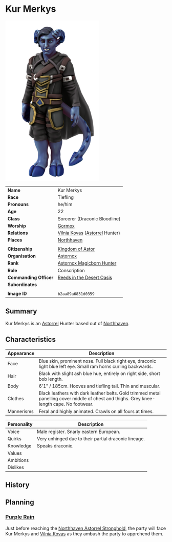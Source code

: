 # Kur Merkys

<img src="https://raw.githubusercontent.com/jesskelsall/astarus-images/main/people/portraits/b2aa89a6831d0359.png" height="500" />

|||
| --- | --- |
| **Name** | Kur Merkys | character.3
| **Race** | Tiefling |
| **Pronouns** | he/him |
| **Age** | 22 |
| **Class** | Sorcerer (Draconic Bloodline) |
| **Worship** | [Gormox](../gods/deities/gormox.md) |
| **Relations** | [Vilnia Kovas](vilnia-kovas.md) ([Astorrel](../organisations/astorrel/astorrel.md) Hunter) |
| **Places** | [Northhaven](../places/cities/northhaven.md) |
|||
| **Citizenship** | [Kingdom of Astor](../civilisations/kingdom-of-astor/kingdom-of-astor.md) |
| **Organisation** | [Astornox](../organisations/astornox/astornox.md) |
| **Rank** | [Astornox Magicborn Hunter](../organisations/astornox/ranks/astornox-magicborn-hunter.md) |
| **Role** | Conscription |
| **Commanding Officer** | [Reeds in the Desert Oasis](reeds-in-the-desert-oasis.md) |
| **Subordinates** | |
|||
| **Image ID** | `b2aa89a6831d0359` |

## Summary

Kur Merkys is an [Astorrel](../organisations/astorrel/astorrel.md) Hunter based out of [Northhaven](../places/cities/northhaven.md).

## Characteristics

| Appearance | Description |
| --- | --- |
| Face | Blue skin, prominent nose. Full black right eye, draconic light blue left eye. Small ram horns curling backwards. |
| Hair | Black with slight ash blue hue, entirely on right side, short bob length. |
| Body | 6'1" / 185cm. Hooves and tiefling tail. Thin and muscular. |
| Clothes | Black leathers with dark leather belts. Gold trimmed metal panelling cover middle of chest and thighs. Grey knee-length cape. No footwear. |
| Mannerisms | Feral and highly animated. Crawls on all fours at times. |

| Personality | Description |
| --- | --- |
| Voice | Male register. Snarly eastern European. |
| Quirks | Very unhinged due to their partial draconic lineage. |
| Knowledge | Speaks draconic. |
| Values | |
| Ambitions | |
| Dislikes | |

## History

## Planning

### [Purple Rain](../campaigns/purple-rain.md)

Just before reaching the [Northhaven Astorrel Stronghold](../places/strongholds/northhaven-astorrel-stronghold.md), the party will face Kur Merkys and [Vilnia Kovas](vilnia-kovas.md) as they ambush the party to apprehend them.

